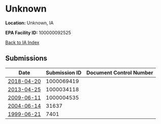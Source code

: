 # Unknown

**Location:** Unknown, IA

**EPA Facility ID:** 100000092525

[Back to IA Index](../../index.md)

## Submissions

| Date | Submission ID | Document Control Number |
|------|--------------|-------------------------|
| [2018-04-20](submissions/1000069419.md) | 1000069419 |  |
| [2013-04-25](submissions/1000034118.md) | 1000034118 |  |
| [2009-06-11](submissions/1000004535.md) | 1000004535 |  |
| [2004-06-14](submissions/31637.md) | 31637 |  |
| [1999-06-21](submissions/7401.md) | 7401 |  |
